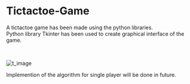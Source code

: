 # Tictactoe-Game
A tictactoe game has been made using the python libraries.</br> Python library Tkinter has been used to create graphical interface of the game.</br>

</br>

![t_image](https://user-images.githubusercontent.com/47815789/80858032-3f0af880-8c74-11ea-9f04-b53201f3df34.png)
</br>


Implemention of the algorithm for single player will be done in future.

